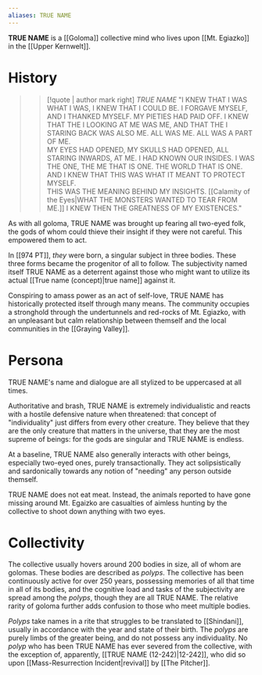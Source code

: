 ```yaml
---
aliases: TRUE NAME
---
```

**TRUE NAME** is a [[Goloma]] collective mind who lives upon [[Mt. Egiazko]] in the [[Upper Kernwelt]]. 
# History
>>[!quote | author mark right] *TRUE NAME*
>>"I KNEW THAT I WAS WHAT I WAS, I KNEW THAT I COULD BE. I FORGAVE MYSELF, AND I THANKED MYSELF. MY PIETIES HAD PAID OFF. I KNEW THAT THE I LOOKING AT ME WAS ME,  AND THAT THE I STARING BACK WAS ALSO ME. ALL WAS ME. ALL WAS A PART OF ME. <br>MY EYES HAD OPENED, MY SKULLS HAD OPENED, ALL STARING INWARDS, AT ME. I HAD KNOWN OUR INSIDES. I WAS THE ONE, THE ME THAT IS ONE. THE WORLD THAT IS ONE. AND I KNEW THAT THIS WAS WHAT IT MEANT TO PROTECT MYSELF. <br>THIS WAS THE MEANING BEHIND MY INSIGHTS. [[Calamity of the Eyes|WHAT THE MONSTERS WANTED TO TEAR FROM ME.]] I KNEW THEN THE GREATNESS OF MY EXISTENCES."

As with all goloma, TRUE NAME was brought up fearing all two-eyed folk, the gods of whom could thieve their insight if they were not careful. This empowered them to act.

In [[974 PT]], *they* were born, a singular subject in three bodies. These three forms became the progenitor of all to follow. The subjectivity named itself TRUE NAME as a deterrent against those who might want to utilize its actual [[True name (concept)|true name]] against it. 

Conspiring to amass power as an act of self-love, TRUE NAME has historically protected itself through many means. The community occupies a stronghold through the undertunnels and red-rocks of Mt. Egiazko, with an unpleasant but calm relationship between themself and the local communities in the [[Graying Valley]]. 

# Persona
TRUE NAME's name and dialogue are all stylized to be uppercased at all times.

Authoritative and brash, TRUE NAME is extremely individualistic and reacts with a hostile defensive nature when threatened: that concept of "individuality" just differs from every other creature. They believe that they are the only creature that matters in the universe, that they are the most supreme of beings: for the gods are singular and TRUE NAME is endless. 

At a baseline, TRUE NAME also generally interacts with other beings, especially two-eyed ones, purely transactionally. They act solipsistically and sardonically towards any notion of "needing" any person outside themself. 

TRUE NAME does not eat meat. Instead, the animals reported to have gone missing around Mt. Egaizko are casualties of aimless hunting by the collective to shoot down anything with two eyes.


# Collectivity
The collective usually hovers around 200 bodies in size, all of whom are golomas. These bodies are described as *polyps*. The collective has been continuously active for over 250 years, possessing memories of all that time in all of its bodies, and the cognitive load and tasks of the subjectivity are spread among the *polyps*, though they are all TRUE NAME. The relative rarity of goloma further adds confusion to those who meet multiple bodies.

*Polyps* take names in a rite that struggles to be translated to [[Shindani]], usually in accordance with the year and state of their birth. The *polyps* are purely limbs of the greater being, and do not possess any individuality. No *polyp* who has been TRUE NAME has ever severed from the collective, with the exception of, apparently, [[TRUE NAME (12-242)|12-242]], who did so upon [[Mass-Resurrection Incident|revival]] by [[The Pitcher]].
